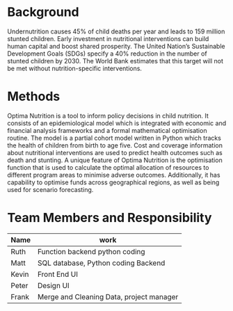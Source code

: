 # Background

Undernutrition causes 45% of child deaths per year and leads to 159 million stunted children. Early investment in nutritional interventions can build human capital and boost shared prosperity. The United Nation’s Sustainable Development Goals (SDGs) specify a 40% reduction in the number of stunted children by 2030. The World Bank estimates that this target will not be met without nutrition-specific interventions.

# Methods

Optima Nutrition is a tool to inform policy decisions in child nutrition. It consists of an epidemiological model which is integrated with economic and financial analysis frameworks and a formal mathematical optimisation routine. The model is a partial cohort model written in Python which tracks the health of children from birth to age five. Cost and coverage information about nutritional interventions are used to predict health outcomes such as death and stunting. A unique feature of Optima Nutrition is the optimisation function that is used to calculate the optimal allocation of resources to different program areas to minimise adverse outcomes. Additionally, it has capability to optimise funds across geographical regions, as well as being used for scenario forecasting.

# Team Members and Responsibility
Name		  	| work
------------- | -------------
Ruth  | Function backend python coding
Matt  | SQL database, Python coding Backend
Kevin | Front End UI
Peter	| Design UI
Frank	| Merge and Cleaning Data, project manager
